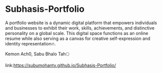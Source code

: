 # Subhasis-Portfolio
A portfolio website is a dynamic digital platform that empowers individuals and businesses to exhibit their work, skills, achievements, and distinctive personality on a global scale. This digital space functions as an online resume while also serving as a canvas for creative self-expression and identity representation🔥. 

Kemon Ach0, Sabu Bhalo Tah🌕

link:https://subumohanty.github.io/Subhasis-Portfolio/
